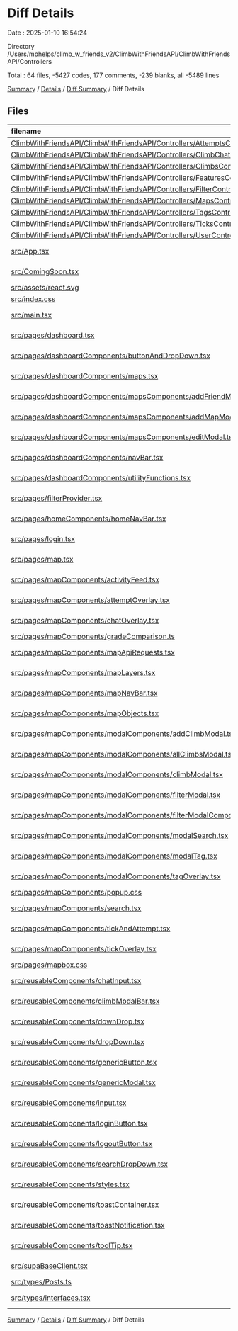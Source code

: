 # Diff Details

Date : 2025-01-10 16:54:24

Directory /Users/mphelps/climb_w_friends_v2/ClimbWithFriendsAPI/ClimbWithFriendsAPI/Controllers

Total : 64 files, -5427 codes, 177 comments, -239 blanks, all -5489 lines

[Summary](results.md) / [Details](details.md) / [Diff Summary](diff.md) / Diff Details

## Files

| filename                                                                                                                                                                      | language       | code | comment | blank | total |
| :---------------------------------------------------------------------------------------------------------------------------------------------------------------------------- | :------------- | ---: | ------: | ----: | ----: |
| [ClimbWithFriendsAPI/ClimbWithFriendsAPI/Controllers/AttemptsController.cs](/ClimbWithFriendsAPI/ClimbWithFriendsAPI/Controllers/AttemptsController.cs)                       | C#             |  132 |      10 |    41 |   183 |
| [ClimbWithFriendsAPI/ClimbWithFriendsAPI/Controllers/ClimbChatController.cs](/ClimbWithFriendsAPI/ClimbWithFriendsAPI/Controllers/ClimbChatController.cs)                     | C#             |   88 |      40 |    22 |   150 |
| [ClimbWithFriendsAPI/ClimbWithFriendsAPI/Controllers/ClimbsController.cs](/ClimbWithFriendsAPI/ClimbWithFriendsAPI/Controllers/ClimbsController.cs)                           | C#             |  144 |      88 |    67 |   299 |
| [ClimbWithFriendsAPI/ClimbWithFriendsAPI/Controllers/FeaturesController.cs](/ClimbWithFriendsAPI/ClimbWithFriendsAPI/Controllers/FeaturesController.cs)                       | C#             |  717 |     129 |   176 | 1,022 |
| [ClimbWithFriendsAPI/ClimbWithFriendsAPI/Controllers/FilterController.cs](/ClimbWithFriendsAPI/ClimbWithFriendsAPI/Controllers/FilterController.cs)                           | C#             |  200 |      35 |    65 |   300 |
| [ClimbWithFriendsAPI/ClimbWithFriendsAPI/Controllers/MapsController.cs](/ClimbWithFriendsAPI/ClimbWithFriendsAPI/Controllers/MapsController.cs)                               | C#             |  239 |      74 |    74 |   387 |
| [ClimbWithFriendsAPI/ClimbWithFriendsAPI/Controllers/TagsController.cs](/ClimbWithFriendsAPI/ClimbWithFriendsAPI/Controllers/TagsController.cs)                               | C#             |  136 |       5 |    31 |   172 |
| [ClimbWithFriendsAPI/ClimbWithFriendsAPI/Controllers/TicksController.cs](/ClimbWithFriendsAPI/ClimbWithFriendsAPI/Controllers/TicksController.cs)                             | C#             |  114 |       8 |    22 |   144 |
| [ClimbWithFriendsAPI/ClimbWithFriendsAPI/Controllers/UserController.cs](/ClimbWithFriendsAPI/ClimbWithFriendsAPI/Controllers/UserController.cs)                               | C#             |  107 |       9 |    21 |   137 |
| [src/App.tsx](/src/App.tsx)                                                                                                                                                   | TypeScript JSX |  -11 |       0 |    -2 |   -13 |
| [src/ComingSoon.tsx](/src/ComingSoon.tsx)                                                                                                                                     | TypeScript JSX |   -8 |       0 |    -1 |    -9 |
| [src/assets/react.svg](/src/assets/react.svg)                                                                                                                                 | XML            |   -1 |       0 |     0 |    -1 |
| [src/index.css](/src/index.css)                                                                                                                                               | CSS            |  -35 |      -4 |    -5 |   -44 |
| [src/main.tsx](/src/main.tsx)                                                                                                                                                 | TypeScript JSX |  -29 |      -2 |    -3 |   -34 |
| [src/pages/dashboard.tsx](/src/pages/dashboard.tsx)                                                                                                                           | TypeScript JSX |  -37 |       0 |    -4 |   -41 |
| [src/pages/dashboardComponents/buttonAndDropDown.tsx](/src/pages/dashboardComponents/buttonAndDropDown.tsx)                                                                   | TypeScript JSX |  -70 |      -2 |    -8 |   -80 |
| [src/pages/dashboardComponents/maps.tsx](/src/pages/dashboardComponents/maps.tsx)                                                                                             | TypeScript JSX | -268 |      -9 |   -30 |  -307 |
| [src/pages/dashboardComponents/mapsComponents/addFriendModal.tsx](/src/pages/dashboardComponents/mapsComponents/addFriendModal.tsx)                                           | TypeScript JSX | -179 |      -2 |   -12 |  -193 |
| [src/pages/dashboardComponents/mapsComponents/addMapModal.tsx](/src/pages/dashboardComponents/mapsComponents/addMapModal.tsx)                                                 | TypeScript JSX | -113 |      -1 |   -10 |  -124 |
| [src/pages/dashboardComponents/mapsComponents/editModal.tsx](/src/pages/dashboardComponents/mapsComponents/editModal.tsx)                                                     | TypeScript JSX | -137 |       0 |   -11 |  -148 |
| [src/pages/dashboardComponents/navBar.tsx](/src/pages/dashboardComponents/navBar.tsx)                                                                                         | TypeScript JSX |  -98 |       0 |   -12 |  -110 |
| [src/pages/dashboardComponents/utilityFunctions.tsx](/src/pages/dashboardComponents/utilityFunctions.tsx)                                                                     | TypeScript JSX | -198 |      -7 |   -28 |  -233 |
| [src/pages/filterProvider.tsx](/src/pages/filterProvider.tsx)                                                                                                                 | TypeScript JSX |  -28 |       0 |    -7 |   -35 |
| [src/pages/homeComponents/homeNavBar.tsx](/src/pages/homeComponents/homeNavBar.tsx)                                                                                           | TypeScript JSX |  -48 |       0 |    -3 |   -51 |
| [src/pages/login.tsx](/src/pages/login.tsx)                                                                                                                                   | TypeScript JSX |  -32 |      -1 |    -5 |   -38 |
| [src/pages/map.tsx](/src/pages/map.tsx)                                                                                                                                       | TypeScript JSX | -358 |     -14 |   -58 |  -430 |
| [src/pages/mapComponents/activityFeed.tsx](/src/pages/mapComponents/activityFeed.tsx)                                                                                         | TypeScript JSX |  -63 |      -1 |    -9 |   -73 |
| [src/pages/mapComponents/attemptOverlay.tsx](/src/pages/mapComponents/attemptOverlay.tsx)                                                                                     | TypeScript JSX | -189 |      -3 |   -15 |  -207 |
| [src/pages/mapComponents/chatOverlay.tsx](/src/pages/mapComponents/chatOverlay.tsx)                                                                                           | TypeScript JSX | -149 |      -1 |   -10 |  -160 |
| [src/pages/mapComponents/gradeComparison.ts](/src/pages/mapComponents/gradeComparison.ts)                                                                                     | TypeScript     | -131 |     -20 |   -26 |  -177 |
| [src/pages/mapComponents/mapApiRequests.tsx](/src/pages/mapComponents/mapApiRequests.tsx)                                                                                     | TypeScript JSX | -669 |     -22 |   -77 |  -768 |
| [src/pages/mapComponents/mapLayers.tsx](/src/pages/mapComponents/mapLayers.tsx)                                                                                               | TypeScript JSX | -444 |     -65 |   -46 |  -555 |
| [src/pages/mapComponents/mapNavBar.tsx](/src/pages/mapComponents/mapNavBar.tsx)                                                                                               | TypeScript JSX |  -95 |       0 |    -3 |   -98 |
| [src/pages/mapComponents/mapObjects.tsx](/src/pages/mapComponents/mapObjects.tsx)                                                                                             | TypeScript JSX | -247 |       0 |    -9 |  -256 |
| [src/pages/mapComponents/modalComponents/addClimbModal.tsx](/src/pages/mapComponents/modalComponents/addClimbModal.tsx)                                                       | TypeScript JSX | -509 |     -21 |   -61 |  -591 |
| [src/pages/mapComponents/modalComponents/allClimbsModal.tsx](/src/pages/mapComponents/modalComponents/allClimbsModal.tsx)                                                     | TypeScript JSX |  -32 |       0 |    -3 |   -35 |
| [src/pages/mapComponents/modalComponents/climbModal.tsx](/src/pages/mapComponents/modalComponents/climbModal.tsx)                                                             | TypeScript JSX | -331 |      -9 |   -36 |  -376 |
| [src/pages/mapComponents/modalComponents/filterModal.tsx](/src/pages/mapComponents/modalComponents/filterModal.tsx)                                                           | TypeScript JSX | -321 |      -2 |   -37 |  -360 |
| [src/pages/mapComponents/modalComponents/filterModalComponents.tsx/GradeDropDowns.tsx](/src/pages/mapComponents/modalComponents/filterModalComponents.tsx/GradeDropDowns.tsx) | TypeScript JSX | -141 |      -2 |    -9 |  -152 |
| [src/pages/mapComponents/modalComponents/modalSearch.tsx](/src/pages/mapComponents/modalComponents/modalSearch.tsx)                                                           | TypeScript JSX |  -83 |      -1 |   -12 |   -96 |
| [src/pages/mapComponents/modalComponents/modalTag.tsx](/src/pages/mapComponents/modalComponents/modalTag.tsx)                                                                 | TypeScript JSX | -152 |      -4 |   -15 |  -171 |
| [src/pages/mapComponents/modalComponents/tagOverlay.tsx](/src/pages/mapComponents/modalComponents/tagOverlay.tsx)                                                             | TypeScript JSX |  -16 |       0 |    -2 |   -18 |
| [src/pages/mapComponents/popup.css](/src/pages/mapComponents/popup.css)                                                                                                       | CSS            |  -28 |      -3 |    -3 |   -34 |
| [src/pages/mapComponents/search.tsx](/src/pages/mapComponents/search.tsx)                                                                                                     | TypeScript JSX | -175 |      -5 |   -12 |  -192 |
| [src/pages/mapComponents/tickAndAttempt.tsx](/src/pages/mapComponents/tickAndAttempt.tsx)                                                                                     | TypeScript JSX | -157 |      -4 |    -9 |  -170 |
| [src/pages/mapComponents/tickOverlay.tsx](/src/pages/mapComponents/tickOverlay.tsx)                                                                                           | TypeScript JSX | -188 |      -2 |   -17 |  -207 |
| [src/pages/mapbox.css](/src/pages/mapbox.css)                                                                                                                                 | CSS            |  -14 |       0 |    -1 |   -15 |
| [src/reusableComponents/chatInput.tsx](/src/reusableComponents/chatInput.tsx)                                                                                                 | TypeScript JSX |  -33 |       0 |    -4 |   -37 |
| [src/reusableComponents/climbModalBar.tsx](/src/reusableComponents/climbModalBar.tsx)                                                                                         | TypeScript JSX | -334 |      -6 |   -21 |  -361 |
| [src/reusableComponents/downDrop.tsx](/src/reusableComponents/downDrop.tsx)                                                                                                   | TypeScript JSX |  -51 |       0 |    -1 |   -52 |
| [src/reusableComponents/dropDown.tsx](/src/reusableComponents/dropDown.tsx)                                                                                                   | TypeScript JSX |  -93 |       0 |    -9 |  -102 |
| [src/reusableComponents/genericButton.tsx](/src/reusableComponents/genericButton.tsx)                                                                                         | TypeScript JSX |  -30 |       0 |    -1 |   -31 |
| [src/reusableComponents/genericModal.tsx](/src/reusableComponents/genericModal.tsx)                                                                                           | TypeScript JSX |  -48 |      -2 |    -5 |   -55 |
| [src/reusableComponents/input.tsx](/src/reusableComponents/input.tsx)                                                                                                         | TypeScript JSX |  -47 |       0 |    -8 |   -55 |
| [src/reusableComponents/loginButton.tsx](/src/reusableComponents/loginButton.tsx)                                                                                             | TypeScript JSX |  -20 |       0 |    -4 |   -24 |
| [src/reusableComponents/logoutButton.tsx](/src/reusableComponents/logoutButton.tsx)                                                                                           | TypeScript JSX |  -22 |       0 |    -4 |   -26 |
| [src/reusableComponents/searchDropDown.tsx](/src/reusableComponents/searchDropDown.tsx)                                                                                       | TypeScript JSX |  -50 |       0 |    -6 |   -56 |
| [src/reusableComponents/styles.tsx](/src/reusableComponents/styles.tsx)                                                                                                       | TypeScript JSX | -388 |       0 |   -26 |  -414 |
| [src/reusableComponents/toastContainer.tsx](/src/reusableComponents/toastContainer.tsx)                                                                                       | TypeScript JSX |  -53 |       0 |    -8 |   -61 |
| [src/reusableComponents/toastNotification.tsx](/src/reusableComponents/toastNotification.tsx)                                                                                 | TypeScript JSX |  -98 |      -3 |    -9 |  -110 |
| [src/reusableComponents/toolTip.tsx](/src/reusableComponents/toolTip.tsx)                                                                                                     | TypeScript JSX |  -65 |      -2 |    -6 |   -73 |
| [src/supaBaseClient.tsx](/src/supaBaseClient.tsx)                                                                                                                             | TypeScript JSX |  -45 |      -1 |   -12 |   -58 |
| [src/types/Posts.ts](/src/types/Posts.ts)                                                                                                                                     | TypeScript     |   -5 |       0 |    -1 |    -6 |
| [src/types/interfaces.tsx](/src/types/interfaces.tsx)                                                                                                                         | TypeScript JSX | -138 |       0 |   -22 |  -160 |

[Summary](results.md) / [Details](details.md) / [Diff Summary](diff.md) / Diff Details
